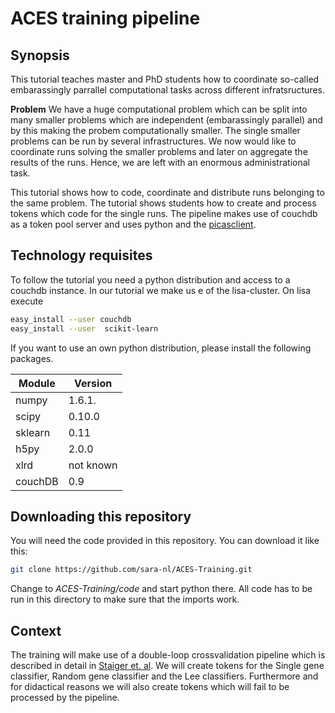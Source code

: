 # ACES training pipeline

## Synopsis
This tutorial teaches master and PhD students how to coordinate so-called embarassingly parrallel computational tasks across different infratsructures.

**Problem**
We have a huge computational problem which can be split into many smaller problems which are independent (embarassingly parallel) and by this making the probem computationally smaller.
The single smaller problems can be run by several infrastructures. We now would like to coordinate runs solving the smaller problems and later on aggregate the results of the runs. Hence, we are left with an enormous administrational task.

This tutorial shows how to code, coordinate and distribute runs belonging to the same problem.
The tutorial shows students how to create and process tokens which code for the single runs.
The pipeline makes use of couchdb as a token pool server and uses python and the [picasclient](https://github.com/jjbot/picasclient).

## Technology requisites
To follow the tutorial you need a python distribution and access to a couchdb instance.
In our tutorial we make us e of the lisa-cluster. On lisa execute

```sh
easy_install --user couchdb
easy_install --user  scikit-learn
```

If you want to use an own python distribution, please install the following packages.

Module | Version
-------|---------------
numpy | 1.6.1.
scipy | 0.10.0
sklearn | 0.11
h5py | 2.0.0
xlrd | not known
couchDB | 0.9

## Downloading this repository
You will need the code provided in this repository. You can download it like this:
```sh
git clone https://github.com/sara-nl/ACES-Training.git
```
Change to *ACES-Training/code* and start python there. All code has to be run in this directory to make sure that the imports work.

## Context
The training will make use of a double-loop crossvalidation pipeline which is described in detail in [Staiger et. al](http://dx.doi.org/10.3389/fgene.2013.00289). 
We will create tokens for the Single gene classifier, Random gene classifier and the Lee classifiers. Furthermore and for didactical reasons we will also create tokens which will fail to be processed by the pipeline.

